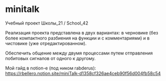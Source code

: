 # minitalk
Учебный проект Школы_21 / School_42

Реализация проекта представлена в двух вариантах: в черновике (без более компактного разбиения на функции и с комментариями) и в чистовике (уже отредактированном).

Обеспечить общение между двумя процессами путем отправления побитовых сигналов от одного к другому.

Мой гайд в notion-e (под ником rabderus):
https://rbellero.notion.site/miniTalk-d1358cf326ae4ceb90f56d004fb58c54
